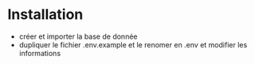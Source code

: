 # Installation 
- créer et importer la base de donnée
- dupliquer le fichier .env.example et le renomer en .env et modifier les informations 
  
